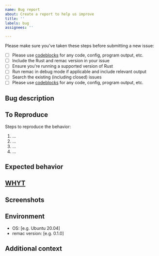 ```yaml
---
name: Bug report
about: Create a report to help us improve
title: ''
labels: bug
assignees: ''

---
```


Please make sure you've taken these steps before submitting a new issue:

- [ ] Please use [codeblocks][1] for any code, config, program output, etc.
- [ ] Include the Rust and remac version in your issue
- [ ] Ensure you're running a supported version of Rust
- [ ] Run remac in debug mode if applicable and include relevant
      output
- [ ] Search the existing (including closed) issues
- [ ] Please use [codeblocks][1] for any code, config, program output, etc.

## Bug description

<!-- A clear and concise description of what the bug is. -->

## To Reproduce

Steps to reproduce the behavior:

1. ...
2. ...
3. ...
4. ...

<!-- Make sure you are able to reproduce the bug in the main branch, too. -->

## Expected behavior

<!-- A clear and concise description of what you expected to happen. -->

## [WHYT](http://mattgemmell.com/what-have-you-tried)

## Screenshots

<!-- If applicable, add screenshots to help explain your problem. -->

## Environment

<!-- Please fill the following information. -->

- OS: [e.g. Ubuntu 20.04]
- remac version: [e.g. 0.1.0]

## Additional context

<!-- Add any other context about the problem here. -->

[1]: https://help.github.com/articles/creating-and-highlighting-code-blocks/
